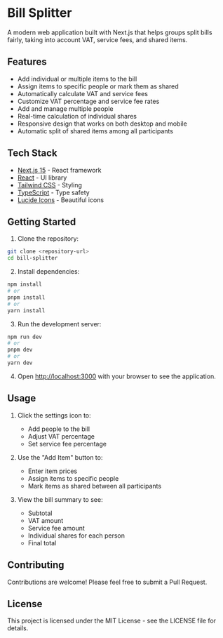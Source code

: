 # Bill Splitter

A modern web application built with Next.js that helps groups split bills fairly, taking into account VAT, service fees, and shared items.

## Features

- Add individual or multiple items to the bill
- Assign items to specific people or mark them as shared
- Automatically calculate VAT and service fees
- Customize VAT percentage and service fee rates
- Add and manage multiple people
- Real-time calculation of individual shares
- Responsive design that works on both desktop and mobile
- Automatic split of shared items among all participants

## Tech Stack

- [Next.js 15](https://nextjs.org/) - React framework
- [React](https://reactjs.org/) - UI library
- [Tailwind CSS](https://tailwindcss.com/) - Styling
- [TypeScript](https://www.typescriptlang.org/) - Type safety
- [Lucide Icons](https://lucide.dev/) - Beautiful icons

## Getting Started

1. Clone the repository:

```bash
git clone <repository-url>
cd bill-splitter
```

2. Install dependencies:

```bash
npm install
# or
pnpm install
# or
yarn install
```

3. Run the development server:

```bash
npm run dev
# or
pnpm dev
# or
yarn dev
```

4. Open [http://localhost:3000](http://localhost:3000) with your browser to see the application.

## Usage

1. Click the settings icon to:

   - Add people to the bill
   - Adjust VAT percentage
   - Set service fee percentage

2. Use the "Add Item" button to:

   - Enter item prices
   - Assign items to specific people
   - Mark items as shared between all participants

3. View the bill summary to see:
   - Subtotal
   - VAT amount
   - Service fee amount
   - Individual shares for each person
   - Final total

## Contributing

Contributions are welcome! Please feel free to submit a Pull Request.

## License

This project is licensed under the MIT License - see the LICENSE file for details.
